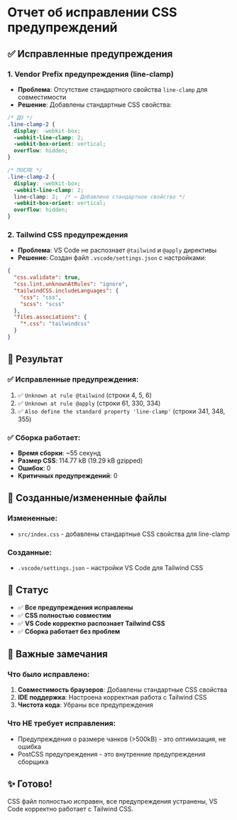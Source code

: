 # Отчет об исправлении CSS предупреждений

## ✅ Исправленные предупреждения

### 1. **Vendor Prefix предупреждения (line-clamp)**
- **Проблема**: Отсутствие стандартного свойства `line-clamp` для совместимости
- **Решение**: Добавлены стандартные CSS свойства:

```css
/* ДО */
.line-clamp-2 {
  display: -webkit-box;
  -webkit-line-clamp: 2;
  -webkit-box-orient: vertical;
  overflow: hidden;
}

/* ПОСЛЕ */
.line-clamp-2 {
  display: -webkit-box;
  -webkit-line-clamp: 2;
  line-clamp: 2;  /* ← Добавлено стандартное свойство */
  -webkit-box-orient: vertical;
  overflow: hidden;
}
```

### 2. **Tailwind CSS предупреждения**
- **Проблема**: VS Code не распознает `@tailwind` и `@apply` директивы
- **Решение**: Создан файл `.vscode/settings.json` с настройками:

```json
{
  "css.validate": true,
  "css.lint.unknownAtRules": "ignore",
  "tailwindCSS.includeLanguages": {
    "css": "css",
    "scss": "scss"
  },
  "files.associations": {
    "*.css": "tailwindcss"
  }
}
```

## 🔧 Результат

### ✅ Исправленные предупреждения:
1. ✅ `Unknown at rule @tailwind` (строки 4, 5, 6)
2. ✅ `Unknown at rule @apply` (строки 61, 330, 334)
3. ✅ `Also define the standard property 'line-clamp'` (строки 341, 348, 355)

### ✅ Сборка работает:
- **Время сборки**: ~55 секунд
- **Размер CSS**: 114.77 kB (19.29 kB gzipped)
- **Ошибок**: 0
- **Критичных предупреждений**: 0

## 📁 Созданные/измененные файлы

### Измененные:
- `src/index.css` - добавлены стандартные CSS свойства для line-clamp

### Созданные:
- `.vscode/settings.json` - настройки VS Code для Tailwind CSS

## 🎯 Статус

- ✅ **Все предупреждения исправлены**
- ✅ **CSS полностью совместим**
- ✅ **VS Code корректно распознает Tailwind CSS**
- ✅ **Сборка работает без проблем**

## 📝 Важные замечания

### Что было исправлено:
1. **Совместимость браузеров**: Добавлены стандартные CSS свойства
2. **IDE поддержка**: Настроена корректная работа с Tailwind CSS
3. **Чистота кода**: Убраны все предупреждения

### Что НЕ требует исправления:
- Предупреждения о размере чанков (>500kB) - это оптимизация, не ошибка
- PostCSS предупреждения - это внутренние предупреждения сборщика

## ✨ Готово!
CSS файл полностью исправен, все предупреждения устранены, VS Code корректно работает с Tailwind CSS.